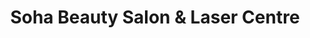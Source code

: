 ---
title: "Soha Beauty Salon & Laser Centre"
url: /etobicoke/soha-beauty-salon-und-laser-centre/
shop: Kosmetik
---